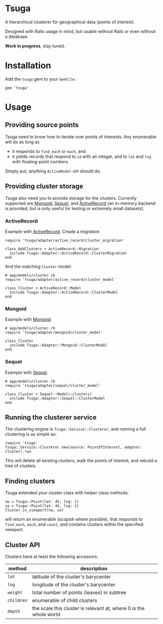# Tsuga

A hierarchical clusterer for geographical data (points of interest).

Designed with Rails usage in mind, but usable without Rails or even without a database.

**Work in progress**, stay tuned.

# Installation

Add the `tsuga` gem to your `Gemfile`:

    gem 'tsuga'


# Usage


## Providing source points

Tsuga need to know how to iterate over points of interests.
Any enumerable will do as long as 
- it responds to `find_each` or `each`, and
- it yields records that respond to `id` with an integer, and to `lat` and `lng` with floating-point numbers.

Simply put, anything `ActiveModel`-ish should do.


## Providing cluster storage


Tsuga also need you to provide storage for the clusters. Currently supported
are [Mongoid][mongoid], [Sequel][sequel], and [ActiveRecord][active_record] (an in-memory backend is provided, but is
only useful for testing or extremely small datasets).


### ActiveRecord

Example with [ActiveRecord][active_record]. Create a migration:

    require 'tsuga/adapter/active_record/cluster_migration'

    class AddClusters < ActiveRecord::Migration
      include Tsuga::Adapter::ActiveRecord::ClusterMigration
    end

And the matching `Cluster` model:

    # app/models/cluster.rb
    require 'tsuga/adapter/active_record/cluster_model'

    class Cluster < ActiveRecord::Model
      include Tsuga::Adapter::ActiveRecord::ClusterModel
    end


### Mongoid

Example with [Mongoid][mongoid].

    # app/models/cluster.rb
    require 'tsuga/adapter/mongoid/cluster_model'

    class Cluster
      include Tsuga::Adapter::Mongoid::ClusterModel
    end


### Sequel

Example with [Sequel][sequel].

    # app/models/cluster.rb
    require 'tsuga/adapter/sequel/cluster_model'

    class Cluster < Sequel::Model(:clusters)
      include Tsuga::Adapter::Sequel::ClusterModel
    end


## Running the clusterer service

The clustering engine is `Tsuga::Service::Clusterer`, and running a full
clustering is as simple as:

    require 'tsuga'
    Tsuga::Service::Clusterer.new(source: PointOfInterest, adapter: Cluster).run

This will delete all existing clusters, walk the points of interest, and
rebuild a tree of clusters.


## Finding clusters

Tsuga extended your cluster class with helper class methods:

    nw = Tsuga::Point(lat: 45, lng: 1)
    se = Tsuga::Point(lat: 44, lng: 2)
    Cluster.in_viewport(nw, se)

will return an enumerable (scopish where possible), that responds to
`find_each`, `each`, and `count`, and contains clusters within the specified
viewport.

## Cluster API

Clusters have at least the following accessors:

| method      | description                            |
|-------------|----------------------------------------|
| `lat`       | latitude of the cluster's barycenter   |
| `lng`       | longitude of the cluster's barycenter  |
| `weight`    | total number of points (leaves) in subtree |
| `children`  | enumerable of child clusters |
| `depth`     | the scale this cluster is relevant at, where 0 is the whole world |


[mongoid]:       http://foo.com
[sequel]:        http://foo.com
[active_record]: http://foo.com

